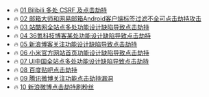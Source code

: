 - 🔥 [01 Bilibili 多处 CSRF 及点击劫持](http://wy.zone.ci/bug_detail.php?wybug_id=wooyun-2015-0156134)
- 🔥 [02 邮箱大师和网易邮箱Android客户端标签过滤不全可点击劫持攻击](http://wy.zone.ci/bug_detail.php?wybug_id=wooyun-2015-0108480)
- 🔥 [03 站酷网全站点多处功能设计缺陷导致点击劫持](http://wy.zone.ci/bug_detail.php?wybug_id=wooyun-2015-0106166)
- 🔥 [04 36氪科技博客某处功能设计缺陷导致点击劫持](http://wy.zone.ci/bug_detail.php?wybug_id=wooyun-2015-0106181)
- 🔥 [05 新浪博客关注功能设计缺陷导致点击劫持](http://wy.zone.ci/bug_detail.php?wybug_id=wooyun-2015-0106173)
- 🔥 [06 小米官方网站首页功能设计缺陷导致点击劫持](http://wy.zone.ci/bug_detail.php?wybug_id=wooyun-2015-0106192)
- 🔥 [07 UI中国全站点多处功能设计缺陷导致点击劫持](http://wy.zone.ci/bug_detail.php?wybug_id=wooyun-2015-0106051)
- 🔥 [08 百度贴吧点击劫持](http://wy.zone.ci/bug_detail.php?wybug_id=wooyun-2015-098802)
- 🔥 [09 腾讯微博关注功能点击劫持漏洞](http://wy.zone.ci/bug_detail.php?wybug_id=wooyun-2013-019063)
- 🔥 [10 新浪微博点击劫持刷粉丝](http://wy.zone.ci/bug_detail.php?wybug_id=wooyun-2014-048468)

